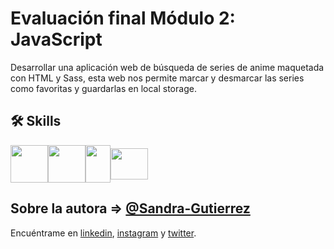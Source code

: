 
# Evaluación final Módulo 2: JavaScript

Desarrollar una aplicación web de búsqueda de series de anime maquetada con HTML y Sass, esta web nos permite marcar y desmarcar las series como favoritas y guardarlas en local storage.

## 🛠 Skills

<img align="center" width="60" height="60" src="https://i.imgur.com/MC0RQSX.png"><img align="center" width="60" height="60" src="https://i.imgur.com/DUSAfBX.png"><img align="center" width="40" height="60" src="https://i.imgur.com/j9ffw61.png"><img align="center" width="60" height="50" src="https://i.imgur.com/kWq3QjI.png">

## Sobre la autora => [@Sandra-Gutierrez](https://www.github.com/Sandra-Gutierrez)

Encuéntrame en [linkedin](https://www.linkedin.com/in/sandragutiérrez), [instagram](https://www.instagram.com/salamansandra/) y [twitter](https://twitter.com/SandSan12).